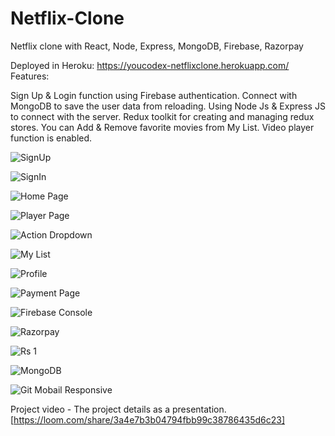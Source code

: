 # Netflix-Clone
Netflix clone with React, Node, Express, MongoDB, Firebase, Razorpay

Deployed in Heroku: https://youcodex-netflixclone.herokuapp.com/
Features:

Sign Up & Login function using Firebase authentication.
Connect with MongoDB to save the user data from reloading.
Using Node Js & Express JS to connect with the server.
Redux toolkit for creating and managing redux stores.
You can Add & Remove favorite movies from My List.
Video player function is enabled.

![SignUp](https://user-images.githubusercontent.com/110757279/203942616-500e4653-b2a8-4fc8-adb3-2d8044757c44.PNG)

![SignIn](https://user-images.githubusercontent.com/110757279/203942631-2cabf87f-230f-41ea-bafc-041bb0c920cb.png)

![Home Page](https://user-images.githubusercontent.com/110757279/203942708-359e0899-c981-4682-90b7-5019f322c72e.png)

![Player Page](https://user-images.githubusercontent.com/110757279/203942817-e8fd070d-d95e-4485-99fc-cf73008834e9.png)

![Action Dropdown](https://user-images.githubusercontent.com/110757279/203942854-ddcd84bf-ca91-4760-bde5-e40f2f0097f3.png)

![My List](https://user-images.githubusercontent.com/110757279/203942916-159b629e-2611-4b72-a35b-db875d11e777.png)

![Profile](https://user-images.githubusercontent.com/110757279/203942938-81d30dd2-f9a3-4305-89df-ef37a8cf31a1.png)

![Payment Page](https://user-images.githubusercontent.com/110757279/203942999-f03c1ed1-6f09-4d65-88b4-f2a16efc9a38.png)

![Firebase Console](https://user-images.githubusercontent.com/110757279/203943082-6f6f7f18-8634-4ded-beb3-189c7159c79e.png)

![Razorpay](https://user-images.githubusercontent.com/110757279/203943108-b4de43ca-2efa-4dff-a386-82fe2f93407b.png)

![Rs 1](https://user-images.githubusercontent.com/110757279/203943133-38dce984-c61b-4b4f-a909-33241bcefd90.png)

![MongoDB](https://user-images.githubusercontent.com/110757279/203943155-b18b30e8-0dd2-4c73-a1bb-9ba84a36fa14.png)

![Git Mobail Responsive](https://user-images.githubusercontent.com/110757279/203943184-1c769214-4857-4e25-900f-be41650ac3bd.png)

Project video - The project details as a presentation.
[https://loom.com/share/3a4e7b3b04794fbb99c38786435d6c23]
